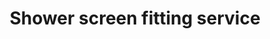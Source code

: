 ---
title: "Shower screen fitting service"
alt: "Fitting shower screens for a sleek, functional bathroom"
description: "Fitting shower screens for a sleek, functional bathroom"
category: "handyman"
subcategory: "shower-screen-fitting"
image: "/tradespeople/handyman/shower-screen-fitting.png"
ogImage: "/tradespeople/handyman/shower-screen-fitting.png"
colour: "blue"
pathtxt: "Shower screen fitting"
published: true
---